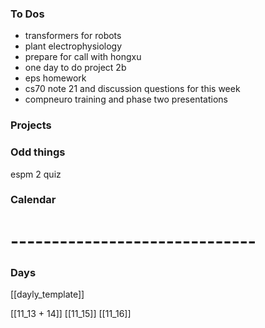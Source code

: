 ### To Dos
- transformers for robots
- plant electrophysiology
- prepare for call with hongxu
- one day to do project 2b
- eps homework 
- cs70 note 21 and discussion questions for this week 
- compneuro training and phase two presentations
### Projects

### Odd things
espm 2 quiz

### Calendar

# ------------------------------
### Days
[[dayly_template]]

[[11_13 + 14]]
[[11_15]]
[[11_16]]
